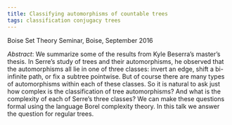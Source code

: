 ```yaml
---
title: Classifying automorphisms of countable trees
tags: classification conjugacy trees
---
```


Boise Set Theory Seminar, Boise, September 2016<!--more-->

*Abstract*: We summarize some of the results from Kyle Beserra’s master’s thesis. In Serre’s study of trees and their automorphisms, he observed that the automorphisms all lie in one of three classes: invert an edge, shift a bi-infinite path, or fix a subtree pointwise. But of course there are many types of automorphisms within each of these classes. So it is natural to ask just how complex is the classification of tree automorphisms? And what is the complexity of each of Serre’s three classes? We can make these questions formal using the language Borel complexity theory. In this talk we answer the question for regular trees.
